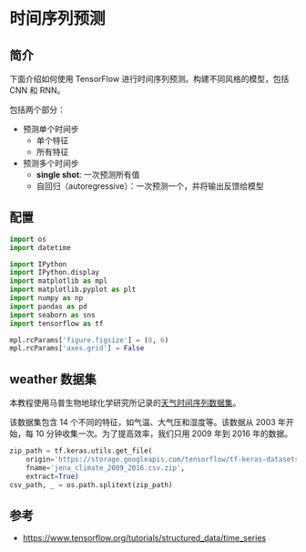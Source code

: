 # 时间序列预测

## 简介

下面介绍如何使用 TensorFlow 进行时间序列预测。构建不同风格的模型，包括 CNN 和 RNN。

包括两个部分：

- 预测单个时间步
  - 单个特征
  - 所有特征
- 预测多个时间步
  - **single shot**: 一次预测所有值
  - 自回归（autoregressive）：一次预测一个，并将输出反馈给模型

## 配置

```python
import os
import datetime

import IPython
import IPython.display
import matplotlib as mpl
import matplotlib.pyplot as plt
import numpy as np
import pandas as pd
import seaborn as sns
import tensorflow as tf

mpl.rcParams['figure.figsize'] = (8, 6)
mpl.rcParams['axes.grid'] = False
```

## weather 数据集

本教程使用马普生物地球化学研究所记录的[天气时间序列数据集](https://www.bgc-jena.mpg.de/wetter/)。

该数据集包含 14 个不同的特征，如气温、大气压和湿度等。该数据从 2003 年开始，每 10 分钟收集一次。为了提高效率，我们只用 2009 年到 2016 年的数据。

```python
zip_path = tf.keras.utils.get_file(
    origin='https://storage.googleapis.com/tensorflow/tf-keras-datasets/jena_climate_2009_2016.csv.zip',
    fname='jena_climate_2009_2016.csv.zip',
    extract=True)
csv_path, _ = os.path.splitext(zip_path)
```

## 参考

- https://www.tensorflow.org/tutorials/structured_data/time_series
